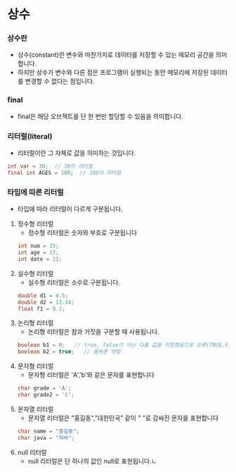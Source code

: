 # 상수
### 상수란
+ 상수(constant)란 변수와 마찬가지로 데이터를 저장할 수 있는 메모리 공간을 의미합니다.
+ 하지만 상수가 변수와 다른 점은 프로그램이 실행되는 동안 메모리에 저장된 데이터를 변경할 수 없다는 점입니다.
### final
+ final은 해당 오브젝트를 단 한 번만 할당할 수 있음을 의미합니다.
### 리터럴(literal)
+ 리터럴이란 그 자체로 값을 의미하는 것입니다.
```java
int var = 30;  // 30이 리터럴
final int AGES = 100;  // 100이 리터럴
```
### 타입에 따른 리터럴
+ 타입에 따라 리터럴이 다르게 구분됩니다.
1. 정수형 리터럴
    + 정수형 리터럴은 숫자와 부호로 구분됩니다
    ``` java
    int num = 15;
    int age = 17;
    int date = 22;
    ```
2. 실수형 리터럴
    + 실수형 리터럴은 소수로 구분됩니다.
    ```java
    double d1 = 4.5;
    double d2 = 12.34;
    float f1 = 9.1;
    ```
3. 논리형 리터럴
    + 논리형 리터럴은 참과 거짓을 구분할 때 사용됩니다.
    ```java
    boolean b1 = 0;   // true, false가 아닌 다를 값을 지정했음으로 오류(TRUE,FALSE로 입력해도 오류)
    boolean b2 = true;   // 올바른 방법
    ```
4. 문자형 리터럴
    + 문자형 리터럴은 'A','b'와 같은 문자를 표현합니다
    ```java
    char grade = 'A';
    char grade2 = 'C';
    ```
5. 문자열 리터럴
    + 문자열 리터럴은 "홍길동","대한민국" 같이 " "로 감싸진 문자를 표현합니다 
    ```java
    char name = "홍길동";
    char java = "자바";
6. null 리터럴
    + null 리터럴은 단 하나의 값인 null로 표현됩니다.ㄴ